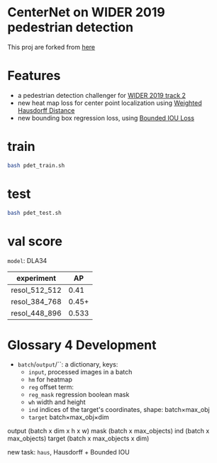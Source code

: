# CenterNet on WIDER 2019 pedestrian detection
This proj are forked from [here](https://github.com/xingyizhou/CenterNet)

# Features  
- a pedestrian detection challenger for [WIDER 2019 track 2](https://competitions.codalab.org/competitions/22852#results)
- new heat map loss for center point localization 
using [Weighted Hausdorff Distance](https://arxiv.org/pdf/1806.07564.pdf)
- new bounding box regression loss, 
using [Bounded IOU Loss](http://openaccess.thecvf.com/content_cvpr_2018/papers/Tychsen-Smith_Improving_Object_Localization_CVPR_2018_paper.pdf)

# train

```bash
bash pdet_train.sh
```
# test
```bash
bash pdet_test.sh
```

# val score

`model`: DLA34

|  experiment  |  AP |
|--------------|-----|
|resol_512_512 |0.41 |
|resol_384_768 |0.45+|
|resol_448_896 |0.533|

# Glossary 4 Development
- `batch`/`output`/``: a dictionary, keys: 
    + `input`, processed images in a batch
    + `hm` for heatmap
    + `reg` offset term: 
    + `reg_mask` regression boolean mask
    + `wh` width and height
    + `ind` indices of the target's coordinates, shape: batch×max_obj
    + `target` batch×max_obj×dim
    
output (batch x dim x h x w)
      mask (batch x max_objects)
      ind (batch x max_objects)
      target (batch x max_objects x dim)
      
new task: `haus`, Hausdorff + Bounded IOU

